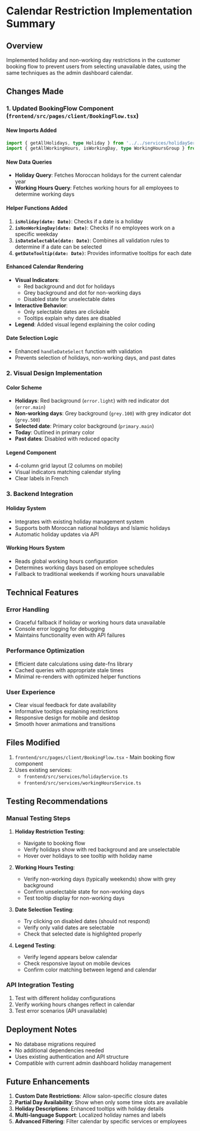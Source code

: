 # Calendar Restriction Implementation Summary

## Overview
Implemented holiday and non-working day restrictions in the customer booking flow to prevent users from selecting unavailable dates, using the same techniques as the admin dashboard calendar.

## Changes Made

### 1. Updated BookingFlow Component (`frontend/src/pages/client/BookingFlow.tsx`)

#### New Imports Added
```typescript
import { getAllHolidays, type Holiday } from '../../services/holidayService';
import { getAllWorkingHours, isWorkingDay, type WorkingHoursGroup } from '../../services/workingHoursService';
```

#### New Data Queries
- **Holiday Query**: Fetches Moroccan holidays for the current calendar year
- **Working Hours Query**: Fetches working hours for all employees to determine working days

#### Helper Functions Added
1. **`isHoliday(date: Date)`**: Checks if a date is a holiday
2. **`isNonWorkingDay(date: Date)`**: Checks if no employees work on a specific weekday
3. **`isDateSelectable(date: Date)`**: Combines all validation rules to determine if a date can be selected
4. **`getDateTooltip(date: Date)`**: Provides informative tooltips for each date

#### Enhanced Calendar Rendering
- **Visual Indicators**: 
  - Red background and dot for holidays
  - Grey background and dot for non-working days
  - Disabled state for unselectable dates
- **Interactive Behavior**: 
  - Only selectable dates are clickable
  - Tooltips explain why dates are disabled
- **Legend**: Added visual legend explaining the color coding

#### Date Selection Logic
- Enhanced `handleDateSelect` function with validation
- Prevents selection of holidays, non-working days, and past dates

### 2. Visual Design Implementation

#### Color Scheme
- **Holidays**: Red background (`error.light`) with red indicator dot (`error.main`)
- **Non-working days**: Grey background (`grey.100`) with grey indicator dot (`grey.500`)
- **Selected date**: Primary color background (`primary.main`)
- **Today**: Outlined in primary color
- **Past dates**: Disabled with reduced opacity

#### Legend Component
- 4-column grid layout (2 columns on mobile)
- Visual indicators matching calendar styling
- Clear labels in French

### 3. Backend Integration

#### Holiday System
- Integrates with existing holiday management system
- Supports both Moroccan national holidays and Islamic holidays
- Automatic holiday updates via API

#### Working Hours System
- Reads global working hours configuration
- Determines working days based on employee schedules
- Fallback to traditional weekends if working hours unavailable

## Technical Features

### Error Handling
- Graceful fallback if holiday or working hours data unavailable
- Console error logging for debugging
- Maintains functionality even with API failures

### Performance Optimization
- Efficient date calculations using date-fns library
- Cached queries with appropriate stale times
- Minimal re-renders with optimized helper functions

### User Experience
- Clear visual feedback for date availability
- Informative tooltips explaining restrictions
- Responsive design for mobile and desktop
- Smooth hover animations and transitions

## Files Modified
1. `frontend/src/pages/client/BookingFlow.tsx` - Main booking flow component
2. Uses existing services:
   - `frontend/src/services/holidayService.ts`
   - `frontend/src/services/workingHoursService.ts`

## Testing Recommendations

### Manual Testing Steps
1. **Holiday Restriction Testing**:
   - Navigate to booking flow
   - Verify holidays show with red background and are unselectable
   - Hover over holidays to see tooltip with holiday name

2. **Working Hours Testing**:
   - Verify non-working days (typically weekends) show with grey background
   - Confirm unselectable state for non-working days
   - Test tooltip display for non-working days

3. **Date Selection Testing**:
   - Try clicking on disabled dates (should not respond)
   - Verify only valid dates are selectable
   - Check that selected date is highlighted properly

4. **Legend Testing**:
   - Verify legend appears below calendar
   - Check responsive layout on mobile devices
   - Confirm color matching between legend and calendar

### API Integration Testing
1. Test with different holiday configurations
2. Verify working hours changes reflect in calendar
3. Test error scenarios (API unavailable)

## Deployment Notes
- No database migrations required
- No additional dependencies needed
- Uses existing authentication and API structure
- Compatible with current admin dashboard holiday management

## Future Enhancements
1. **Custom Date Restrictions**: Allow salon-specific closure dates
2. **Partial Day Availability**: Show when only some time slots are available
3. **Holiday Descriptions**: Enhanced tooltips with holiday details
4. **Multi-language Support**: Localized holiday names and labels
5. **Advanced Filtering**: Filter calendar by specific services or employees 